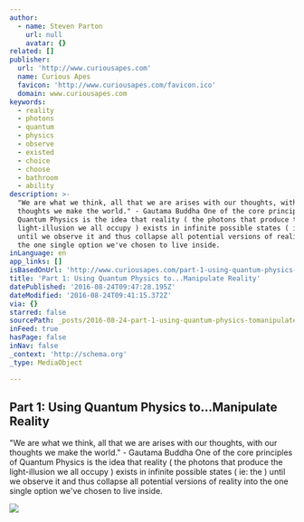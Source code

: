 ```yaml
---
author:
  - name: Steven Parton
    url: null
    avatar: {}
related: []
publisher:
  url: 'http://www.curiousapes.com'
  name: Curious Apes
  favicon: 'http://www.curiousapes.com/favicon.ico'
  domain: www.curiousapes.com
keywords:
  - reality
  - photons
  - quantum
  - physics
  - observe
  - existed
  - choice
  - choose
  - bathroom
  - ability
description: >-
  "We are what we think, all that we are arises with our thoughts, with our
  thoughts we make the world." - Gautama Buddha One of the core principles of
  Quantum Physics is the idea that reality ( the photons that produce the
  light-illusion we all occupy ) exists in infinite possible states ( ie: the )
  until we observe it and thus collapse all potential versions of reality into
  the one single option we've chosen to live inside.
inLanguage: en
app_links: []
isBasedOnUrl: 'http://www.curiousapes.com/part-1-using-quantum-physics-to-manipulate-reality/'
title: 'Part 1: Using Quantum Physics to...Manipulate Reality'
datePublished: '2016-08-24T09:47:28.195Z'
dateModified: '2016-08-24T09:41:15.372Z'
via: {}
starred: false
sourcePath: _posts/2016-08-24-part-1-using-quantum-physics-tomanipulate-reality.md
inFeed: true
hasPage: false
inNav: false
_context: 'http://schema.org'
_type: MediaObject

---
```

<article style=""><h1>Part 1: Using Quantum Physics to...Manipulate Reality</h1><p>"We are what we think, all that we are arises with our thoughts, with our thoughts we make the world." - Gautama Buddha One of the core principles of Quantum Physics is the idea that reality ( the photons that produce the light-illusion we all occupy ) exists in infinite possible states ( ie: the ) until we observe it and thus collapse all potential versions of reality into the one single option we've chosen to live inside.</p><img src="http://i0.wp.com/www.curiousapes.com/wp-content/uploads/2015/12/Teleportationblue.jpg?resize=640%2C363" /></article>